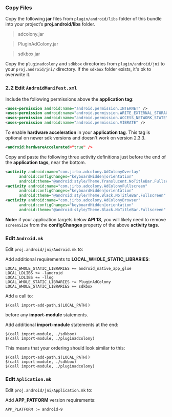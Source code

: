 ### Copy Files
Copy the following __jar__ files from `plugin/android/libs` folder of this
bundle into your project’s __proj.android/libs__ folder.

> adcolony.jar

> PluginAdColony.jar

> sdkbox.jar

Copy the `pluginadcolony` and `sdkbox` directories from `plugin/android/jni`
to your `proj.android/jni/` directory. If the `sdkbox` folder exists, it's ok to overwrite it.

### 2.2 Edit `AndroidManifest.xml`
Include the following permissions above the __application tag__:
```xml
<uses-permission android:name="android.permission.INTERNET" />
<uses-permission android:name="android.permission.WRITE_EXTERNAL_STORAGE" />
<uses-permission android:name="android.permission.ACCESS_NETWORK_STATE" />
<uses-permission android:name="android.permission.VIBRATE" />
```

To enable __hardware acceleration__ in your __application tag__. This tag is
optional on newer sdk versions and doesn't work on version 2.3.3.
```xml
<android:hardwareAccelerated="true" />
```

Copy and paste the following three activity definitions just before the end of the __application tags__, near the bottom.
```xml
<activity android:name="com.jirbo.adcolony.AdColonyOverlay"
	  android:configChanges="keyboardHidden|orientation"
	  android:theme="@android:style/Theme.Translucent.NoTitleBar.Fullscreen" />
<activity android:name="com.jirbo.adcolony.AdColonyFullscreen"
	  android:configChanges="keyboardHidden|orientation"
	  android:theme="@android:style/Theme.Black.NoTitleBar.Fullscreen" />
<activity android:name="com.jirbo.adcolony.AdColonyBrowser"
	  android:configChanges="keyboardHidden|orientation"
	  android:theme="@android:style/Theme.Black.NoTitleBar.Fullscreen" />
```

 __Note:__ if your application targets below __API 13__, you will likely need to remove `screenSize` from the __configChanges__ property of the above __activity tags__.

### Edit `Android.mk`
Edit `proj.android/jni/Android.mk` to:

Add additional requirements to __LOCAL_WHOLE_STATIC_LIBRARIES__:
```
LOCAL_WHOLE_STATIC_LIBRARIES += android_native_app_glue
LOCAL_LDLIBS += -landroid
LOCAL_LDLIBS += -llog
LOCAL_WHOLE_STATIC_LIBRARIES += PluginAdColony
LOCAL_WHOLE_STATIC_LIBRARIES += sdkbox
```
Add a call to:
```
$(call import-add-path,$(LOCAL_PATH))
```
before any __import-module__ statements.

Add additional __import-module__ statements at the end:
```
$(call import-module, ./sdkbox)
$(call import-module, ./pluginadcolony)
```
This means that your ordering should look similar to this:
```
$(call import-add-path,$(LOCAL_PATH))
$(call import-module, ./sdkbox)
$(call import-module, ./pluginadcolony)
```

### Edit `Aplication.mk`
Edit `proj.android/jni/Application.mk` to:

Add __APP_PATFORM__ version requirements:
```
APP_PLATFORM := android-9
```

